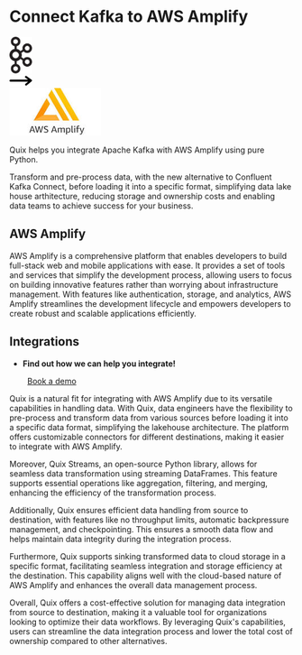 # Connect Kafka to AWS Amplify

<div class="connect-images cards blog-grid-card" markdown>
<div>
<img src="../images/kafka_logo.png" width="40px" />
</div>
<div>
<img src="../images/arrow.svg" width="40px" />
</div>
<div>
<img src="./images/aws-amplify_1.jpg" />
</div>
</div>

Quix helps you integrate Apache Kafka with AWS Amplify using pure Python.

Transform and pre-process data, with the new alternative to Confluent Kafka Connect, before loading it into a specific format, simplifying data lake house arthitecture, reducing storage and ownership costs and enabling data teams to achieve success for your business.

## AWS Amplify

AWS Amplify is a comprehensive platform that enables developers to build full-stack web and mobile applications with ease. It provides a set of tools and services that simplify the development process, allowing users to focus on building innovative features rather than worrying about infrastructure management. With features like authentication, storage, and analytics, AWS Amplify streamlines the development lifecycle and empowers developers to create robust and scalable applications efficiently.

## Integrations

<div class="grid cards" markdown>

- __Find out how we can help you integrate!__

    <a class="md-button md-button--primary" href="https://share.hsforms.com/1iW0TmZzKQMChk0lxd_tGiw4yjw2?__hstc=175542013.2303933fbd746c0ac86d9ccbe9bc9100.1728383268831.1729603416735.1729620918855.31&__hssc=175542013.1.1729620918855&__hsfp=2132701734" target="_blank" style="margin:.5rem;">Book a demo</a>

</div>


Quix is a natural fit for integrating with AWS Amplify due to its versatile capabilities in handling data. With Quix, data engineers have the flexibility to pre-process and transform data from various sources before loading it into a specific data format, simplifying the lakehouse architecture. The platform offers customizable connectors for different destinations, making it easier to integrate with AWS Amplify.

Moreover, Quix Streams, an open-source Python library, allows for seamless data transformation using streaming DataFrames. This feature supports essential operations like aggregation, filtering, and merging, enhancing the efficiency of the transformation process.

Additionally, Quix ensures efficient data handling from source to destination, with features like no throughput limits, automatic backpressure management, and checkpointing. This ensures a smooth data flow and helps maintain data integrity during the integration process.

Furthermore, Quix supports sinking transformed data to cloud storage in a specific format, facilitating seamless integration and storage efficiency at the destination. This capability aligns well with the cloud-based nature of AWS Amplify and enhances the overall data management process.

Overall, Quix offers a cost-effective solution for managing data integration from source to destination, making it a valuable tool for organizations looking to optimize their data workflows. By leveraging Quix's capabilities, users can streamline the data integration process and lower the total cost of ownership compared to other alternatives.

